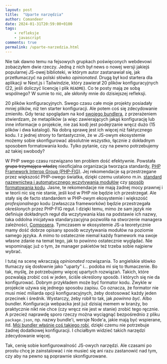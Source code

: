 ```yaml
---
layout: post
title:  "Uparte narzędzia"
author: Comandeer
date: 2024-01-31T20:59:00+0100
tags: 
    - refleksje
    - javascript
comments: true
permalink: /uparte-narzedzia.html
---
```


Nie tak dawno temu na fejsowych grupkach poświęconych webdevowi zobaczyłem dwie rzeczy. Jedną z nich był news o nowej wersji jakiejś popularnej JS-owej biblioteki, w którym autor zastanawiał się, jak przetłumaczyć na polski słówko <i lang="en">opinionated</i>. Drugą był kod startera dla aplikacji w Next.js i Tailwindzie, który zawierał 20 plików konfiguracyjnych (22, jeśli doliczyć licencję i plik `README`). Co te posty mają ze sobą wspólnego? W sumie to nic, ale skłoniły mnie do dzisiejszej refleksji.

20 plików konfiguracyjnych. Swego czasu całe moje projekty posiadały mniej plików, niż ten starter konfiguracji. Ale potem coś się zdecydowanie zmieniło. Gdy teraz spoglądam na kod [swojego bundlera](https://github.com/Comandeer/rollup-lib-bundler), z przerażeniem stwierdzam, że metaplików (a więc zawierających jakąś konfigurację lub inne informacje o projekcie, nie zaś kod) jest podejrzanie wręcz dużo (15 plików i dwa katalogi). Na dobrą sprawę jest ich więcej niż faktycznego kodu. I z jednej strony to fantastycznie, że w JS-owym ekosystemie możemy sobie skonfigurować absolutnie wszystko, łącznie z dokładnym sposobem formatowania kodu. Tylko pytanie, czy na pewno potrzebujemy aż takiej swobody?

W PHP swego czasu rozwiązano ten problem dość efektywnie. Powstała ~~grupa trzymająca władzę~~ nieoficjalna organizacja tworząca standardy, [PHP Framework Interop Group (PHP-FIG)](https://www.php-fig.org/). Jej rekomendacje są przestrzegane przez większość PHP-owego światka, dzięki czemu ustalono m.in. [standard nazewnictwa i automatycznego wczytywania modułów](https://www.php-fig.org/psr/psr-4/) czy [sposób formatowania kodu](https://www.php-fig.org/psr/psr-12/). Jasne, te rekomendacje nie mają żadnej mocy prawnej i w teorii nic się nie stanie, jeśli kod w PHP nie będzie ich przestrzegał. Ale stały się de facto standardem w PHP-owym ekosystemie i większość _profesjonalnego_ kodu (zwłaszcza frameworków) będzie przestrzegała określonych przez PHP-FIG reguł. I dzięki temu, mimo że sam język nie definiuje dokładnych reguł dla wczytywania klas na podstawie ich nazwy, taka oddolna inicjatywa standaryzacyjna pozwoliła na stworzenie managera zależności, [Composera](https://getcomposer.org/). Tymczasem w ekosystemie JS-a teoretycznie mamy dość dobrze opisany sposób wczytywania modułów na poziomie samego języka. A mimo to ostatecznie niemal każdy framework ma swoje własne zdanie na temat tego, jak to powinno ostatecznie wyglądać. Nie wspominając już o tym, że manager pakietów też trzeba sobie najpierw wybrać.

I tutaj na scenę wkraczają <i lang="en">opinionated</i> rozwiązania. To angielskie słówko tłumaczy się dosłownie jako "uparty" i… podoba mi się to tłumaczenie. Bo tak, myślę, że potrzebujemy więcej upartych rozwiązań. Takich, które pozwalają zrobić coś w jeden, ściśle określony sposób. I których się nie da konfigurować. Dobrym przykładem może być formator kodu. Zwykle w projekcie używa się jednego sposobu zapisu. Co oznacza, że formator nie musi mieć miliarda opcji konfiguracyjnych, żeby dostosować każdy jeden przecinek i średnik. Wystarczy, żeby robił to tak, jak _powinno być_. Albo bundler. Konfiguracja webpacka jest już dzisiaj memem w branży, bo praktycznie nikt nie chce (czy wręcz nie jest w stanie) zrobić tego ręcznie. A przecież naprawdę sporo rzeczy można wyciągnąć bezpośrednio z pliku `package.json`, np. nazwy bundle'i, wersje Node'a, jakie mają być wspierane, itd. [Mój bundler właśnie coś takiego robi](https://github.com/Comandeer/rollup-lib-bundler#how-does-it-work), dzięki czemu nie potrzebuje żadnej dodatkowej konfiguracji. I chciałbym widzieć takich narzędzi zdecydowanie więcej.

Tak, cenię sobie konfigurowalność JS-owych narzędzi. Ale czasami po prostu chcę je zainstalować i nie musieć się ani razu zastanowić nad tym, czy aby na pewno są poprawnie skonfigurowane.
